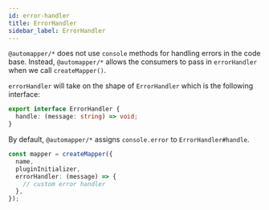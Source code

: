 ```yaml
---
id: error-handler
title: ErrorHandler
sidebar_label: ErrorHandler
---
```


`@automapper/*` does not use `console` methods for handling errors in the code base. Instead, `@automapper/*` allows the consumers to pass in `errorHandler` when we call `createMapper()`.

`errorHandler` will take on the shape of `ErrorHandler` which is the following interface:

```ts
export interface ErrorHandler {
  handle: (message: string) => void;
}
```

By default, `@automapper/*` assigns `console.error` to `ErrorHandler#handle`.

```ts
const mapper = createMapper({
  name,
  pluginInitializer,
  errorHandler: (message) => {
    // custom error handler
  },
});
```
